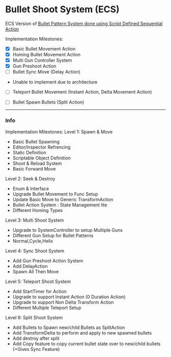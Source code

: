 # Bullet Shoot System (ECS)
ECS Version of [Bullet Pattern System done using Script Defined Sequential Action](https://github.com/GDAsim/UnityBulletPatternSystem)

Implementation Milestones:
- [x] Basic Bullet Movement Action
- [x] Homing Bullet Movement Action
- [x] Multi Gun Controller System
- [X] Gun Preshoot Action
- [ ] Bullet Sync Move (Delay Action)
-   Unable to implement due to architecture
- [ ] Teleport Bullet Movement (Instant Action, Delta Movement Action)
- [ ] Bullet Spawn Bullets (Split Action)


---

### Info

Implementation Milestones:
Level 1: Spawn & Move
- Basic Bullet Spawning
- Editor/Inspector Refrencing
- Static Definition
- Scriptable Object Definition
- Shoot & Reload System
- Basic Forward Move

Level 2: Seek & Destroy
- Enum & Interface 
- Upgrade Bullet Movement to Func Setup 
- Update Basic Move to Generic TransformAction
- Bullet Action System : State Management lite
- Different Homing Types

Level 3: Multi Shoot System
- Upgrade to SystemController to setup Multiple Guns
- Different Gun Setup for Bullet Patterns
- Normal,Cycle,Helix

Level 4: Sync Shoot System
- Add Gun Preshoot Action System
- Add DelayAction
- Spawn All Then Move

Level 5: Teleport Shoot System
- Add StartTimer for Action
- Upgrade to support Instant Action (0 Duration Action)
- Upgrade to support Non Delta Transform Action
- Different Multiple Teleport Setup

Level 6: Split Shoot System
- Add Bullets to Spawn new/child Bullets as SplitAction
- Add TransformDelta to perform and apply to new spawned bullets
- Add destroy after split
- Add Copy feature to copy current bullet state over to new/child bullets (+Gives Sync Feature) 

